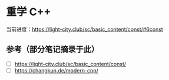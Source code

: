 # 重学 C++
当前进度：https://light-city.club/sc/basic_content/const/#6const

## 参考（部分笔记摘录于此）
+ [ ] https://light-city.club/sc/basic_content/const/
+ [ ] https://changkun.de/modern-cpp/